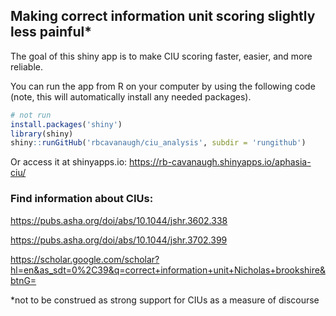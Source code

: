 
<!-- README.md is generated from README.Rmd. Please edit that file -->

## Making correct information unit scoring slightly less painful\*

<!-- badges: start -->
<!-- badges: end -->

The goal of this shiny app is to make CIU scoring faster, easier, and
more reliable.

You can run the app from R on your computer by using the following code
(note, this will automatically install any needed packages).

``` r
# not run
install.packages('shiny')
library(shiny)
shiny::runGitHub('rbcavanaugh/ciu_analysis', subdir = 'rungithub')
```

Or access it at shinyapps.io:
<https://rb-cavanaugh.shinyapps.io/aphasia-ciu/>

### Find information about CIUs:

<https://pubs.asha.org/doi/abs/10.1044/jshr.3602.338>

<https://pubs.asha.org/doi/abs/10.1044/jshr.3702.399>

<https://scholar.google.com/scholar?hl=en&as_sdt=0%2C39&q=correct+information+unit+Nicholas+brookshire&btnG=>

\*not to be construed as strong support for CIUs as a measure of
discourse
